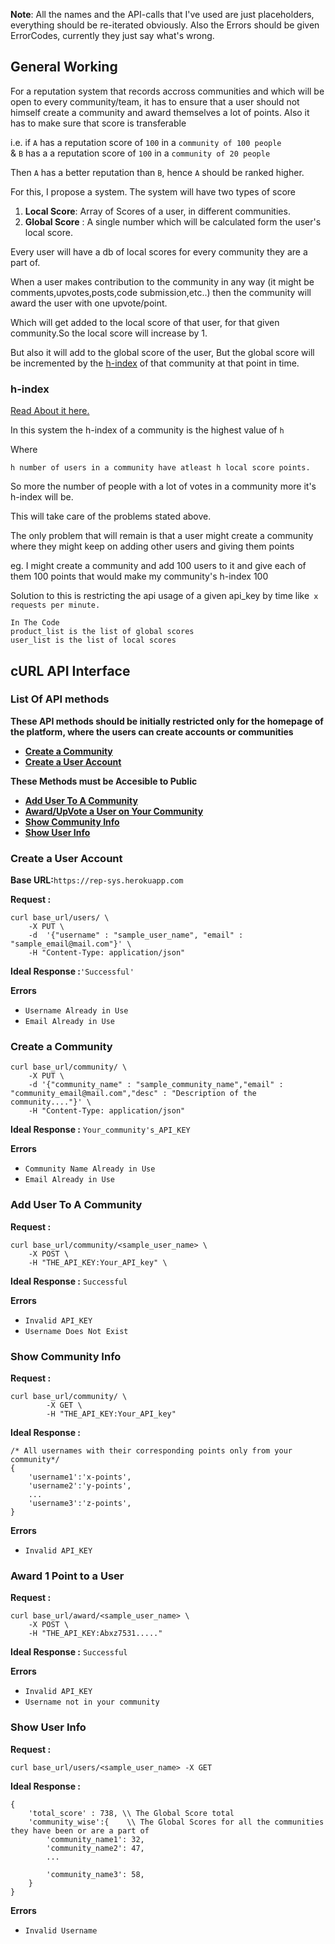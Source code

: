 **Note**: All the names and the API-calls that I've used are just placeholders, everything should be re-iterated obviously. Also the Errors should be given ErrorCodes, currently they just say what's wrong.

## General Working
For a reputation system that records accross communities and which will be open to every community/team, it has to ensure that a user should not himself create a community and award themselves a lot of points. Also it has to make sure that score is transferable 

i.e. 
if ```A``` has a reputation score of ```100``` in a ```community of 100 people```   
& ```B``` has a a reputation score of ```100``` in a ```community of 20 people```

Then ```A``` has a better reputation than ```B```, hence ```A``` should be ranked higher.

For this, I propose a system.
The system will have two types of score
1. **Local Score**: Array of Scores of a user, in different communities.
2. **Global Score** : A single number which will be calculated form the user's local score.

Every user will have a db of local scores for every community they are a part of.

When a user makes contribution to the community in any way (it might be comments,upvotes,posts,code submission,etc..) then the community will award the user with one upvote/point.

Which will get added to the local score of that user, for that given community.So the local score will increase by 1.

But also it will add to the global score of the user, But the global score will be incremented by the [h-index](#h-index) of that community at that point in time.

### h-index
[Read About it here.](https://en.wikipedia.org/wiki/H-index)

In this system the h-index of a community is the highest value of ```h```

Where 

    h number of users in a community have atleast h local score points.

So more the number of people with a lot of votes in a community more it's h-index will be.

This will take care of the problems stated above.

The only problem that will remain is that a user might create a community where they might keep on adding other users and giving them points 

eg. I might create a community and add 100 users to it and give each of them 100 points that would make my community's h-index 100

Solution to this is restricting the api usage of a given api_key by time like``` x requests per minute.```

```
In The Code
product_list is the list of global scores
user_list is the list of local scores
```


## cURL API Interface

### List Of API methods
**These API methods should be initially restricted only for the homepage of the platform, where the users can create accounts or communities**
- [**Create a Community**](#create-a-community)
- [**Create a User Account**](#create-a-user-account)


**These Methods must be Accesible to Public**
- [**Add User To A Community**](#add-user-to-a-community)
- [**Award/UpVote a User on Your Community**](#award-1-point-to-a-user)
- [**Show Community Info**](#show-community-info)
- [**Show User Info**](#show-user-info)



### Create a User Account

**Base URL:**```https://rep-sys.herokuapp.com```

**Request :**
```
curl base_url/users/ \
    -X PUT \
    -d  '{"username" : "sample_user_name", "email" : "sample_email@mail.com"}' \
    -H "Content-Type: application/json"
```

**Ideal Response :**```'Successful'```

**Errors**
- ```Username Already in Use```
- ```Email Already in Use```

### Create a Community
```
curl base_url/community/ \
    -X PUT \
    -d '{"community_name" : "sample_community_name","email" : "community_email@mail.com","desc" : "Description of the community...."}' \
    -H "Content-Type: application/json"
```

**Ideal Response :** ```Your_community's_API_KEY```


**Errors**
- ```Community Name Already in Use```
- ```Email Already in Use```

### Add User To A Community

**Request :**
```
curl base_url/community/<sample_user_name> \
    -X POST \
    -H "THE_API_KEY:Your_API_key" \
```

**Ideal Response :**
```Successful```

**Errors**
- ```Invalid API_KEY```
- ```Username Does Not Exist```


### Show Community Info

**Request :**
```
curl base_url/community/ \
        -X GET \
        -H "THE_API_KEY:Your_API_key"
```

**Ideal Response :**
```
/* All usernames with their corresponding points only from your community*/
{
    'username1':'x-points',
    'username2':'y-points',
    ...
    'username3':'z-points',
}
```

**Errors**
- ```Invalid API_KEY```




### Award 1 Point to a User

**Request :**
```
curl base_url/award/<sample_user_name> \
    -X POST \
    -H "THE_API_KEY:Abxz7531....."
```

**Ideal Response :**
```Successful```

**Errors**
- ```Invalid API_KEY```
- ```Username not in your community```


### Show User Info

**Request :**
```
curl base_url/users/<sample_user_name> -X GET
```

**Ideal Response :**
```
{
    'total_score' : 738, \\ The Global Score total
    'community_wise':{    \\ The Global Scores for all the communities they have been or are a part of
        'community_name1': 32,
        'community_name2': 47,        
        ...

        'community_name3': 58,
    }
}
```

**Errors**
- ```Invalid Username```
